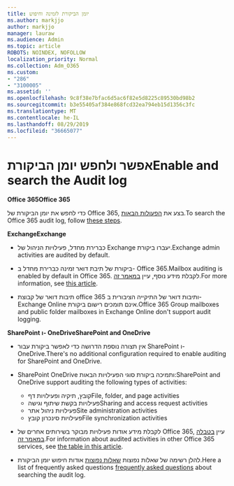 ```yaml
---
title: יומן הביקורת לזמינה וחיפוש
ms.author: markjjo
author: markjjo
manager: lauraw
ms.audience: Admin
ms.topic: article
ROBOTS: NOINDEX, NOFOLLOW
localization_priority: Normal
ms.collection: Adm_O365
ms.custom:
- "286"
- "3100005"
ms.assetid: ''
ms.openlocfilehash: 9c8f38e7bfac6d5ac6f82e5d8225c89530bd98b2
ms.sourcegitcommit: b3e55405af384e868fcd32ea794eb15d1356c3fc
ms.translationtype: MT
ms.contentlocale: he-IL
ms.lasthandoff: 08/29/2019
ms.locfileid: "36665077"
---
```

# <a name="enable-and-search-the-audit-log"></a><span data-ttu-id="f22cf-102">אפשר ולחפש יומן הביקורת</span><span class="sxs-lookup"><span data-stu-id="f22cf-102">Enable and search the Audit log</span></span>

<span data-ttu-id="f22cf-103">**Office 365**</span><span class="sxs-lookup"><span data-stu-id="f22cf-103">**Office 365**</span></span>

<span data-ttu-id="f22cf-104">כדי לחפש את יומן הביקורת של Office 365, בצע את [הפעולות הבאות](https://docs.microsoft.com/office365/securitycompliance/search-the-audit-log-in-security-and-compliance#search-the-audit-log).</span><span class="sxs-lookup"><span data-stu-id="f22cf-104">To search the Office 365 audit log, follow [these steps](https://docs.microsoft.com/office365/securitycompliance/search-the-audit-log-in-security-and-compliance#search-the-audit-log).</span></span>

<span data-ttu-id="f22cf-105">**Exchange**</span><span class="sxs-lookup"><span data-stu-id="f22cf-105">**Exchange**</span></span>

- <span data-ttu-id="f22cf-106">כברירת מחדל, פעילויות הניהול של Exchange יעברו ביקורת.</span><span class="sxs-lookup"><span data-stu-id="f22cf-106">Exchange admin activities are audited by default.</span></span>

- <span data-ttu-id="f22cf-107">ביקורת של תיבת דואר זמינה כברירת מחדל ב- Office 365.</span><span class="sxs-lookup"><span data-stu-id="f22cf-107">Mailbox auditing is enabled by default in Office 365.</span></span> <span data-ttu-id="f22cf-108">לקבלת מידע נוסף, עיין [במאמר זה](https://docs.microsoft.com/office365/securitycompliance/enable-mailbox-auditing).</span><span class="sxs-lookup"><span data-stu-id="f22cf-108">For more information, see  [this article](https://docs.microsoft.com/office365/securitycompliance/enable-mailbox-auditing).</span></span>

- <span data-ttu-id="f22cf-109">תיבות דואר של קבוצת office 365 ותיבות דואר של התיקייה הציבורית ב- Exchange Online אינם תומכים רישום ביקורת.</span><span class="sxs-lookup"><span data-stu-id="f22cf-109">Office 365 Group mailboxes and public folder mailboxes in Exchange Online don't support audit logging.</span></span>

<span data-ttu-id="f22cf-110">**SharePoint ו- OneDrive**</span><span class="sxs-lookup"><span data-stu-id="f22cf-110">**SharePoint and OneDrive**</span></span>

- <span data-ttu-id="f22cf-111">אין תצורה נוספת הדרושה כדי לאפשר ביקורת עבור SharePoint ו- OneDrive.</span><span class="sxs-lookup"><span data-stu-id="f22cf-111">There's no additional configuration required to enable auditing for SharePoint and OneDrive.</span></span>

- <span data-ttu-id="f22cf-112">SharePoint OneDrive ותמיכה ביקורת סוגי הפעילויות הבאות:</span><span class="sxs-lookup"><span data-stu-id="f22cf-112">SharePoint and OneDrive support auditing the following types of activities:</span></span>

    - <span data-ttu-id="f22cf-113">קובץ, תיקיה ופעילויות דף</span><span class="sxs-lookup"><span data-stu-id="f22cf-113">File, folder, and page activities</span></span>
    - <span data-ttu-id="f22cf-114">פעילויות בקשת שיתוף וגישה</span><span class="sxs-lookup"><span data-stu-id="f22cf-114">Sharing and access request activities</span></span>
    - <span data-ttu-id="f22cf-115">פעילויות ניהול אתר</span><span class="sxs-lookup"><span data-stu-id="f22cf-115">Site administration activities</span></span>
    - <span data-ttu-id="f22cf-116">פעילויות סינכרון קובץ</span><span class="sxs-lookup"><span data-stu-id="f22cf-116">File synchronization activities</span></span>

- <span data-ttu-id="f22cf-117">לקבלת מידע אודות פעילויות מבוקר בשירותים אחרים של Office 365, עיין [בטבלה במאמר זה](https://docs.microsoft.com/office365/securitycompliance/search-the-audit-log-in-security-and-compliance#audited-activities).</span><span class="sxs-lookup"><span data-stu-id="f22cf-117">For information about audited activities in other Office 365 services, see  [the table in this article](https://docs.microsoft.com/office365/securitycompliance/search-the-audit-log-in-security-and-compliance#audited-activities).</span></span>

- <span data-ttu-id="f22cf-118">להלן רשימה של שאלות נפוצות [שאלות נפוצות](https://docs.microsoft.com/office365/securitycompliance/search-the-audit-log-in-security-and-compliance#frequently-asked-questions) אודות חיפוש יומן הביקורת.</span><span class="sxs-lookup"><span data-stu-id="f22cf-118">Here a list of frequently asked questions [frequently asked questions](https://docs.microsoft.com/office365/securitycompliance/search-the-audit-log-in-security-and-compliance#frequently-asked-questions) about searching the audit log.</span></span>